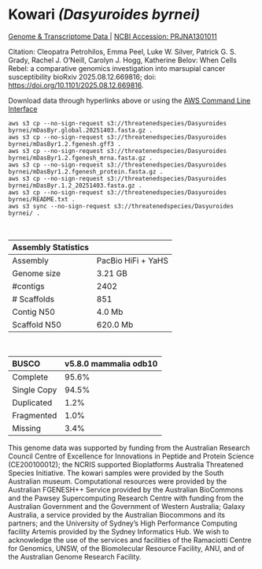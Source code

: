 # **Kowari** *(Dasyuroides byrnei)* 

[Genome & Transcriptome Data ](https://threatenedspecies.s3.ap-southeast-2.amazonaws.com/index.html) |  [NCBI Accession: 	PRJNA1301011](https://www.ncbi.nlm.nih.gov/bioproject/1301011)

Citation: Cleopatra Petrohilos, Emma Peel, Luke W. Silver, Patrick G. S. Grady, Rachel J. O’Neill, Carolyn J. Hogg, Katherine Belov: When Cells Rebel: a comparative genomics investigation into marsupial cancer susceptibility
bioRxiv 2025.08.12.669816; doi: https://doi.org/10.1101/2025.08.12.669816.

Download data through hyperlinks above or using the [AWS Command Line Interface](https://docs.aws.amazon.com/cli/latest/userguide/cli-chap-install.html)
  
```
aws s3 cp --no-sign-request s3://threatenedspecies/Dasyuroides byrnei/mDasByr.global.20251403.fasta.gz .
aws s3 cp --no-sign-request s3://threatenedspecies/Dasyuroides byrnei/mDasByr1.2.fgenesh.gff3 .
aws s3 cp --no-sign-request s3://threatenedspecies/Dasyuroides byrnei/mDasByr1.2.fgenesh_mrna.fasta.gz .
aws s3 cp --no-sign-request s3://threatenedspecies/Dasyuroides byrnei/mDasByr1.2.fgenesh_protein.fasta.gz .
aws s3 cp --no-sign-request s3://threatenedspecies/Dasyuroides byrnei/mDasByr.1.2_20251403.fasta.gz .
aws s3 cp --no-sign-request s3://threatenedspecies/Dasyuroides byrnei/README.txt .
aws s3 sync --no-sign-request s3://threatenedspecies/Dasyuroides byrnei/ .
```

<br>

| Assembly Statistics |  |
|:--- | --- |
| Assembly    | PacBio HiFi + YaHS |
| Genome size | 3.21 GB |
| #contigs | 2402 |
| # Scaffolds | 851|
| Contig N50 | 4.0 Mb |
| Scaffold N50 | 620.0 Mb |

<br>

| **BUSCO** | **v5.8.0 mammalia odb10** |
|:--- | --- |
| Complete    | 95.6% |
| Single Copy |  94.5% |
| Duplicated | 1.2% |
| Fragmented | 1.0% |
| Missing | 3.4%  |

This genome data was supported by funding from the Australian Research Council Centre of Excellence for Innovations in Peptide and Protein Science (CE200100012); the NCRIS supported Bioplatforms Australia Threatened Species Initiative. The kowari samples were provided by the South Australian museum.
Computational resources were provided by the Australian FGENESH++ Service provided by the Australian BioCommons and the Pawsey Supercomputing Research Centre with funding from the Australian Government and the Government of Western Australia; Galaxy Australia, a service provided by the Australian Biocommons and its partners; and the University of Sydney’s High Performance Computing facility Artemis provided by the Sydney Informatics Hub.
We wish to acknowledge the use of the services and facilities of the Ramaciotti Centre for Genomics, UNSW, of the Biomolecular Resource Facility, ANU, and of the Australian Genome Research Facility.
